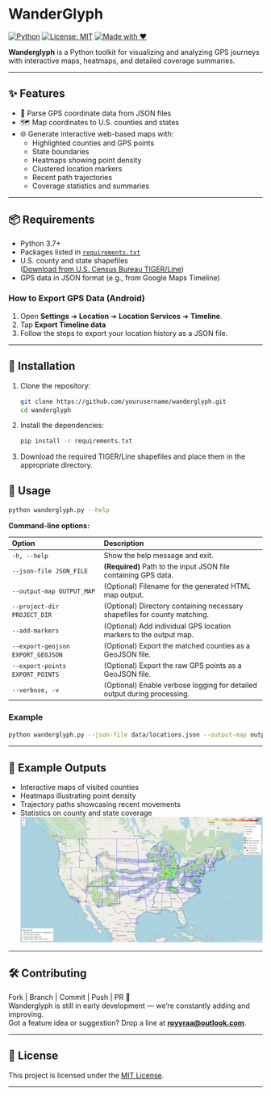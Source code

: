 # WanderGlyph

[![Python](https://img.shields.io/badge/Python-3.7%2B-blue.svg)](https://www.python.org/)
[![License: MIT](https://img.shields.io/badge/License-MIT-yellow.svg)](./LICENSE)
[![Made with ❤️](https://img.shields.io/badge/Made%20with-%E2%9D%A4-red.svg)](#)

**Wanderglyph** is a Python toolkit for visualizing and analyzing GPS journeys with interactive maps, heatmaps, and detailed coverage summaries.

---

## ✨ Features

- 📍 Parse GPS coordinate data from JSON files
- 🗺️ Map coordinates to U.S. counties and states
- 🌐 Generate interactive web-based maps with:
  - Highlighted counties and GPS points
  - State boundaries
  - Heatmaps showing point density
  - Clustered location markers
  - Recent path trajectories
  - Coverage statistics and summaries

---

## 📦 Requirements

- Python 3.7+
- Packages listed in [`requirements.txt`](./requirements.txt)
- U.S. county and state shapefiles  
  ([Download from U.S. Census Bureau TIGER/Line](https://www.census.gov/geographies/mapping-files/time-series/geo/tiger-line-file.html))
- GPS data in JSON format (e.g., from Google Maps Timeline)

### How to Export GPS Data (Android)

1. Open **Settings** ➔ **Location** ➔ **Location Services** ➔ **Timeline**.
2. Tap **Export Timeline data**
3. Follow the steps to export your location history as a JSON file.

---

## 🚀 Installation

1. Clone the repository:
   ```bash
   git clone https://github.com/yourusername/wanderglyph.git
   cd wanderglyph
2. Install the dependencies:
   ```bash
   pip install -r requirements.txt
3. Download the required TIGER/Line shapefiles and place them in the appropriate directory.


## 📖 Usage

```bash
python wanderglyph.py --help
```

**Command-line options:**

| Option | Description |
|:------|:------------|
| `-h, --help` | Show the help message and exit. |
| `--json-file JSON_FILE` | **(Required)** Path to the input JSON file containing GPS data. |
| `--output-map OUTPUT_MAP` | (Optional) Filename for the generated HTML map output. |
| `--project-dir PROJECT_DIR` | (Optional) Directory containing necessary shapefiles for county matching. |
| `--add-markers` | (Optional) Add individual GPS location markers to the output map. |
| `--export-geojson EXPORT_GEOJSON` | (Optional) Export the matched counties as a GeoJSON file. |
| `--export-points EXPORT_POINTS` | (Optional) Export the raw GPS points as a GeoJSON file. |
| `--verbose, -v` | (Optional) Enable verbose logging for detailed output during processing. |

### Example

```bash
python wanderglyph.py --json-file data/locations.json --output-map output/map.html --project-dir shapefiles/ --add-markers --verbose
```

---

## 📍 Example Outputs

- Interactive maps of visited counties
- Heatmaps illustrating point density
- Trajectory paths showcasing recent movements
- Statistics on county and state coverage
![usage](png/usage.png)

---

## 🛠️ Contributing

Fork | Branch | Commit | Push | PR 🚀  
Wanderglyph is still in early development — we’re constantly adding and improving.  
Got a feature idea or suggestion? Drop a line at **royyraa@outlook.com**.

---

## 📄 License

This project is licensed under the [MIT License](./LICENSE).

---


